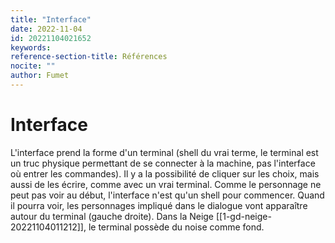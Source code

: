 ```yaml
---
title: "Interface"
date: 2022-11-04
id: 20221104021652
keywords:
reference-section-title: Références
nocite: ""
author: Fumet
---
```


# Interface

L'interface prend la forme d'un terminal (shell du vrai terme, le terminal est un truc physique permettant de se connecter à la machine, pas l'interface où entrer les commandes). Il y a la possibilité de cliquer sur les choix, mais aussi de les écrire, comme avec un vrai terminal. Comme le personnage ne peut pas voir au début, l'interface n'est qu'un shell pour commencer. Quand il pourra voir, les personnages impliqué dans le dialogue vont apparaître autour du terminal (gauche droite).
Dans la Neige [[1-gd-neige-20221104011212]], le terminal possède du noise comme fond.

